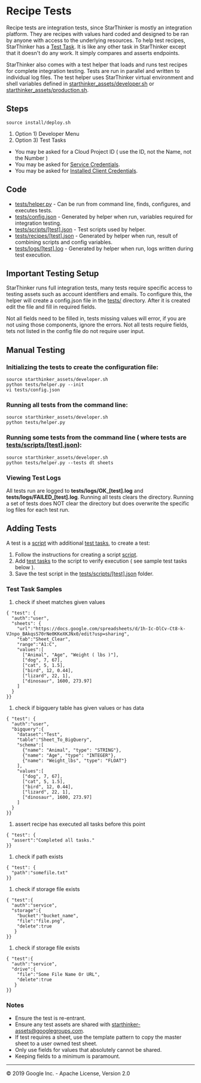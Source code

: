 # Recipe Tests

Recipe tests are integration tests, since StarThinker is mostly an integration platform.  They are recipes
with values hard coded and designed to be ran by anyone with access to the underlying resources.  To help 
test recipes, StarThinker has a [Test Task](../starthinker/task/test/). It is like any other task
in StarThinker except that it doesn't do any work.  It simply compares and asserts endpoints.  

StarThinker also comes with a test helper that loads and runs test recipes for complete integration testing.
Tests are run in parallel and written to individual log files.  The test helper uses StarThinker virtual
environment and shell variables defined in [starthinker_assets/developer.sh](../starthinker_assets/developer.sh)
or [starthinker_assets/production.sh](../starthinker_assets/production.sh).

## Steps
```
source install/deploy.sh
```

1. Option 1) Developer Menu
1. Option 3) Test Tasks
  - You may be asked for a Cloud Project ID ( use the ID, not the Name, not the Number )
  - You may be asked for [Service Credentials](cloud_service.md).
  - You may be asked for [Installed Client Credentials](cloud_client_installed.md).

## Code

  - [tests/helper.py](../tests/helper.py) - Can be run from command line, finds, configures, and executes tests.
  - [tests/config.json](../tests/) - Generated by helper when run, variables required for integration testing.
  - [tests/scripts/[test].json](../tests/scripts/) - Test scripts used by helper.
  - [tests/recipes/[test].json](../tests/) - Generated by helper when run, result of combining scripts and config variables.
  - [tests/logs/[test].log](../tests/) - Generated by helper when run, logs written during test execution.

## Important Testing Setup

StarThinker runs full integration tests, many tests require specific access to testing assets such as account identifiers and emails.
To configure this, the helper will create a config.json file in the [tests/](../tests/) directory. After it is
created edit the file and fill in required fields.

Not all fields need to be filled in, tests missing values will error, if you are not using those components, ignore the errors.
Not all tests require fields, tets not listed in the config file do not require user input.

## Manual Testing

### Initializing the tests to create the configuration file:
```
source starthinker_assets/developer.sh
python tests/helper.py --init
vi tests/config.json
```

### Running all tests from the command line:
```
source starthinker_assets/developer.sh
python tests/helper.py
```

### Running some tests from the command line ( where tests are [tests/scripts/[test].json](../tests/scripts/)):
```
source starthinker_assets/developer.sh
python tests/helper.py --tests dt sheets
```

### Viewing Test Logs

All tests run are logged to **tests/logs/OK_[test].log** and **tests/logs/FAILED_[test].log**.  Running all tests clears the directory.  Running a set of tests does NOT clear the directory but does overwrite the specific log files for each test run.

## Adding Tests

A test is a [script](recipe.md) with additional [test tasks](../task/test/run.py), to create a test:

1. Follow the instructions for creating a script [script](recipe.md).
1. Add [test tasks](../task/test/run.py) to the script to verify execution ( see sample test tasks below ).
1. Save the test script in the [tests/scripts/[test].json](../tests/scripts/) folder.

### Test Task Samples

1. check if sheet matches given values
```
{ "test": {
  "auth":"user",
  "sheets": {
    "url":"https://docs.google.com/spreadsheets/d/1h-Ic-DlCv-Ct8-k-VJnpo_BAkqsS70rNe0KKeXKJNx0/edit?usp=sharing",
    "tab":"Sheet_Clear",
    "range":"A1:C",
    "values":[
      ["Animal", "Age", "Weight ( lbs )"],
      ["dog", 7, 67],
      ["cat", 5, 1.5],
      ["bird", 12, 0.44],
      ["lizard", 22, 1],
      ["dinosaur", 1600, 273.97]
    ]
  }
}}
```
1. check if bigquery table has given values or has data
```
{ "test": {
  "auth":"user",
  "bigquery":{
    "dataset":"Test",
    "table":"Sheet_To_BigQuery",
    "schema":[
      {"name": "Animal", "type": "STRING"},
      {"name": "Age", "type": "INTEGER"},
      {"name": "Weight_lbs", "type": "FLOAT"}
    ],
    "values":[
      ["dog", 7, 67],
      ["cat", 5, 1.5],
      ["bird", 12, 0.44],
      ["lizard", 22, 1],
      ["dinosaur", 1600, 273.97]
    ]
  }
}}
```
1. assert recipe has executed all tasks before this point
```
{ "test": {
  "assert":"Completed all tasks."
}}
``` 
1. check if path exists
```
{ "test": {
  "path":"somefile.txt"
}}
```
1. check if storage file exists
```
{ "test":{
  "auth":"service",
  "storage":{
    "bucket":"bucket_name",
    "file":"file.png",
    "delete":true
   }
}}
```
1. check if storage file exists
```
{ "test":{
  "auth":"service",
  "drive":{
    "file":"Some File Name Or URL",
    "delete":true
   }
}}
```

### Notes

- Ensure the test is re-entrant.
- Ensure any test assets are shared with starthinker-assets@googlegroups.com.
- If test requires a sheet, use the template pattern to copy the master sheet to a user owned test sheet.
- Only use fields for values that absolutely cannot be shared.
- Keeping fields to a minimum is paramount.

---
&copy; 2019 Google Inc. - Apache License, Version 2.0
